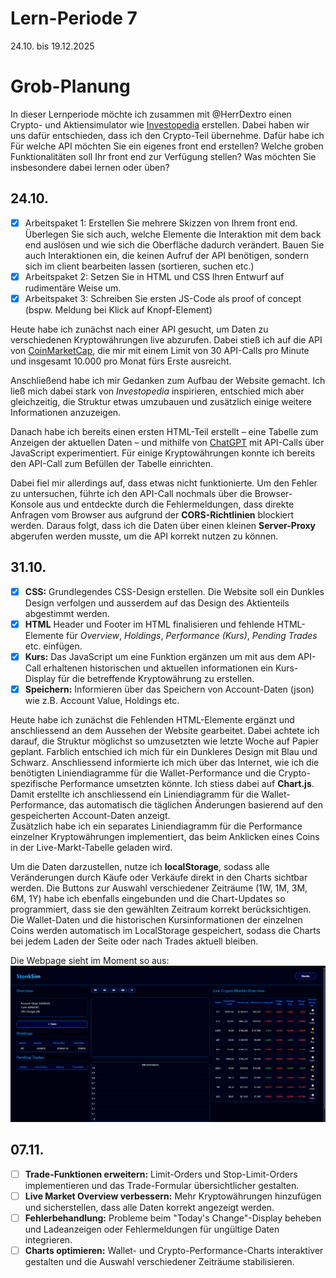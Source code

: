 # Lern-Periode 7
24.10. bis 19.12.2025

# Grob-Planung

In dieser Lernperiode möchte ich zusammen mit @HerrDextro einen Crypto- und Aktiensimulator wie [Investopedia](https://www.investopedia.com/simulator) erstellen. Dabei haben wir uns dafür entschieden, dass ich den Crypto-Teil übernehme. Dafür habe ich
Für welche API möchten Sie ein eigenes front end erstellen?
Welche groben Funktionalitäten soll Ihr front end zur Verfügung stellen?
Was möchten Sie insbesondere dabei lernen oder üben?

## 24.10.
- [X] Arbeitspaket 1: Erstellen Sie mehrere Skizzen von Ihrem front end. Überlegen Sie sich auch, welche Elemente die Interaktion mit dem back end auslösen und wie sich die Oberfläche dadurch verändert. Bauen Sie auch Interaktionen ein, die keinen Aufruf der API benötigen, sondern sich im client bearbeiten lassen (sortieren, suchen etc.)
- [X] Arbeitspaket 2: Setzen Sie in HTML und CSS Ihren Entwurf auf rudimentäre Weise um.
- [X] Arbeitspaket 3: Schreiben Sie ersten JS-Code als proof of concept (bspw. Meldung bei Klick auf Knopf-Element)

Heute habe ich zunächst nach einer API gesucht, um Daten zu verschiedenen Kryptowährungen live abzurufen. Dabei stieß ich auf die API von [CoinMarketCap](https://coinmarketcap.com/api/), die mir mit einem Limit von 30 API-Calls pro Minute und insgesamt 10.000 pro Monat fürs Erste ausreicht. 

Anschließend habe ich mir Gedanken zum Aufbau der Website gemacht. Ich ließ mich dabei stark von *Investopedia* inspirieren, entschied mich aber gleichzeitig, die Struktur etwas umzubauen und zusätzlich einige weitere Informationen anzuzeigen.  

Danach habe ich bereits einen ersten HTML-Teil erstellt – eine Tabelle zum Anzeigen der aktuellen Daten – und mithilfe von [ChatGPT](https://chatgpt.com/) mit API-Calls über JavaScript experimentiert. Für einige Kryptowährungen konnte ich bereits den API-Call zum Befüllen der Tabelle einrichten. 

Dabei fiel mir allerdings auf, dass etwas nicht funktionierte. Um den Fehler zu untersuchen, führte ich den API-Call nochmals über die Browser-Konsole aus und entdeckte durch die Fehlermeldungen, dass direkte Anfragen vom Browser aus aufgrund der **CORS-Richtlinien** blockiert werden. Daraus folgt, dass ich die Daten über einen kleinen **Server-Proxy** abgerufen werden musste, um die API korrekt nutzen zu können.

## 31.10.
- [X] **CSS:** Grundlegendes CSS-Design erstellen. Die Website soll ein Dunkles Design verfolgen und ausserdem auf das Design des Aktienteils abgestimmt werden.
- [X] **HTML** Header und Footer im HTML finalisieren und fehlende HTML-Elemente für *Overview*, *Holdings*, *Performance (Kurs)*, *Pending Trades* etc. einfügen.
- [X] **Kurs:** Das JavaScript um eine Funktion ergänzen um mit aus dem API-Call erhaltenen historischen und aktuellen informationen ein Kurs-Display für die betreffende Kryptowährung zu erstellen.
- [X] **Speichern:** Informieren über das Speichern von Account-Daten (json) wie z.B. Account Value, Holdings etc.

Heute habe ich zunächst die Fehlenden HTML-Elemente ergänzt und anschliessend an dem Aussehen der Website gearbeitet. Dabei achtete ich darauf, die Struktur möglichst so umzusetzten wie letzte Woche auf Papier geplant. Farblich entschied ich mich für ein Dunkleres Design mit Blau und Schwarz. Anschliessend informierte ich mich über das Internet, wie ich die benötigten Liniendiagramme für die Wallet-Performance und die Crypto-spezifische Performance umsetzten könnte. Ich stiess dabei auf **Chart.js**. Damit erstellte ich anschliessend ein Liniendiagramm für die Wallet-Performance, das automatisch die täglichen Änderungen basierend auf den gespeicherten Account-Daten anzeigt.  
Zusätzlich habe ich ein separates Liniendiagramm für die Performance einzelner Kryptowährungen implementiert, das beim Anklicken eines Coins in der Live-Markt-Tabelle geladen wird.  

Um die Daten darzustellen, nutze ich **localStorage**, sodass alle Veränderungen durch Käufe oder Verkäufe direkt in den Charts sichtbar werden. Die Buttons zur Auswahl verschiedener Zeiträume (1W, 1M, 3M, 6M, 1Y) habe ich ebenfalls eingebunden und die Chart-Updates so programmiert, dass sie den gewählten Zeitraum korrekt berücksichtigen. Die Wallet-Daten und die historischen Kursinformationen der einzelnen Coins werden automatisch im LocalStorage gespeichert, sodass die Charts bei jedem Laden der Seite oder nach Trades aktuell bleiben.

Die Webpage sieht im Moment so aus:
<img src="StonkSimProgress.png">

## 07.11.
- [ ] **Trade-Funktionen erweitern:** Limit-Orders und Stop-Limit-Orders implementieren und das Trade-Formular übersichtlicher gestalten.  
- [ ] **Live Market Overview verbessern:** Mehr Kryptowährungen hinzufügen und sicherstellen, dass alle Daten korrekt angezeigt werden.  
- [ ] **Fehlerbehandlung:** Probleme beim "Today's Change"-Display beheben und Ladeanzeigen oder Fehlermeldungen für ungültige Daten integrieren.  
- [ ] **Charts optimieren:** Wallet- und Crypto-Performance-Charts interaktiver gestalten und die Auswahl verschiedener Zeiträume stabilisieren.  
